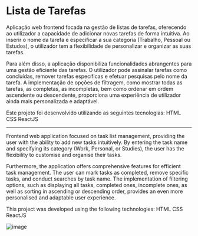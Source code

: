 # Lista de Tarefas

Aplicação web frontend focada na gestão de listas de tarefas, oferecendo ao utilizador a capacidade de adicionar novas tarefas de forma intuitiva. Ao inserir o nome da tarefa e especificar a sua categoria (Trabalho, Pessoal ou Estudos), o utilizador tem a flexibilidade de personalizar e organizar as suas tarefas.

Para além disso, a aplicação disponibiliza funcionalidades abrangentes para uma gestão eficiente das tarefas. O utilizador pode assinalar tarefas como concluídas, remover tarefas específicas e efetuar pesquisas pelo nome da tarefa. A implementação de opções de filtragem, como mostrar todas as tarefas, as completas, as incompletas, bem como ordenar em ordem ascendente ou descendente, proporciona uma experiência de utilizador ainda mais personalizada e adaptável.

Este projeto foi desenvolvido utilizando as seguintes tecnologias:
HTML
CSS
ReactJS

---------------------------------------------------------------------- 


Frontend web application focused on task list management, providing the user with the ability to add new tasks intuitively. By entering the task name and specifying its category (Work, Personal, or Studies), the user has the flexibility to customise and organise their tasks.

Furthermore, the application offers comprehensive features for efficient task management. The user can mark tasks as completed, remove specific tasks, and conduct searches by task name. The implementation of filtering options, such as displaying all tasks, completed ones, incomplete ones, as well as sorting in ascending or descending order, provides an even more personalised and adaptable user experience.

This project was developed using the following technologies:
HTML
CSS
ReactJS

![image](https://github.com/GuilhermeMS05/Lista-de-Tarefas/assets/86859007/53c86fcb-e675-4c91-a27c-e0ade8179299)
